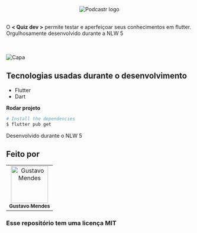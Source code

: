 <div align="center">
  <img src=".github/logo.png" alt="Podcastr logo">
</div>

<br>
<p>
  O  <strong>< Quiz dev ></strong> permite testar e aperfeiçoar seus conhecimentos em flutter. Orgulhosamente desenvolvido durante a NLW 5
</p>
<br><br>

<img src=".github/capa.png" alt="Capa">

## Tecnologias usadas durante o desenvolvimento
- Flutter
- Dart



**Rodar projeto**

```bash
# Install the dependencies
$ flutter pub get

```

<p> Desenvolvido durante o NLW 5 </p>

## Feito por

<table>
  <tr>
    <td align="center">
      <a href="https://www.linkedin.com/in/gustavo-mendes-00661318b/">
        <img src="https://avatars.githubusercontent.com/u/71361227?v=4" width="100px;" alt="Gustavo Mendes"/><br>
        <sub>
          <b>Gustavo Mendes</b>
        </sub>
      </a>
    </td>
  </tr>

  
</table>

### Esse repositório tem uma licença MIT
